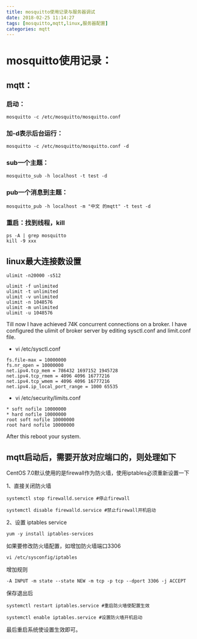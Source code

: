 ```yaml
---
title: mosquitto使用记录与服务器调试
date: 2018-02-25 11:14:27
tags: [mosquitto,mqtt,linux,服务器配置]
categories: mqtt
---
```


# mosquitto使用记录：

## mqtt：

### 启动：

```
mosquitto -c /etc/mosquitto/mosquitto.conf
```

### 加-d表示后台运行：

```
mosquitto -c /etc/mosquitto/mosquitto.conf -d 
```

### sub一个主题：

```
mosquitto_sub -h localhost -t test -d
```

### pub一个消息到主题：

```
mosquitto_pub -h localhost -m "中文 的mqtt" -t test -d
```

### 重启：找到线程，kill

```
ps -A | grep mosquitto
kill -9 xxx
```

## linux最大连接数设置

```
ulimit -n20000 -s512

ulimit -f unlimited
ulimit -t unlimited
ulimit -v unlimited
ulimit -n 1048576
ulimit -m unlimited
ulimit -u 1048576
```

Till now I have achieved 74K concurrent connections on a broker. I have configured the ulimit of broker server by editing sysctl.conf and limit.conf file.

- vi /etc/sysctl.conf

```
fs.file-max = 10000000 
fs.nr_open = 10000000
net.ipv4.tcp_mem = 786432 1697152 1945728
net.ipv4.tcp_rmem = 4096 4096 16777216
net.ipv4.tcp_wmem = 4096 4096 16777216
net.ipv4.ip_local_port_range = 1000 65535
```

- vi /etc/security/limits.conf

```
* soft nofile 10000000
* hard nofile 10000000
root soft nofile 10000000
root hard nofile 10000000
```

After this reboot your system.



## mqtt启动后，需要开放对应端口的，则处理如下

CentOS 7.0默认使用的是firewall作为防火墙，使用iptables必须重新设置一下

1、直接关闭防火墙

```
systemctl stop firewalld.service #停止firewall

systemctl disable firewalld.service #禁止firewall开机启动
```

2、设置 iptables service

```
yum -y install iptables-services
```

如果要修改防火墙配置，如增加防火墙端口3306
```
vi /etc/sysconfig/iptables 
```

增加规则
```
-A INPUT -m state --state NEW -m tcp -p tcp --dport 3306 -j ACCEPT
```

保存退出后
```
systemctl restart iptables.service #重启防火墙使配置生效

systemctl enable iptables.service #设置防火墙开机启动
```

最后重启系统使设置生效即可。